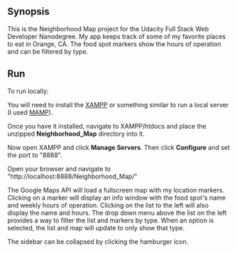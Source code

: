 ## Synopsis

This is the Neighborhood Map project for the Udacity Full Stack Web Developer Nanodegree. My app keeps track of some of my favorite places to eat in Orange, CA. The food spot markers show the hours of operation and can be filtered by type.

## Run
To run locally:

You will need to install the [XAMPP](https://www.apachefriends.org/download.html) or something similar to run a local server (I used [MAMP](https://www.mamp.info/en/downloads/)).

Once you have it installed, navigate to XAMPP/htdocs and place the unzipped **Neighborhood_Map** directory into it.

Now open XAMPP and click **Manage Servers**. Then click **Configure** and set the port to "8888".

Open your browser and navigate to "http://localhost:8888/Neighborhood_Map/"

The Google Maps API will load a fullscreen map with my location markers. Clicking on a marker will display an info window with the food spot's name and weekly hours of operation. Clicking on the list to the left will also display the name and hours. The drop down menu above the list on the left provides a way to filter the list and markers by type. When an option is selected, the list and map will update to only show that type.

The sidebar can be collapsed by clicking the hamburger icon.
